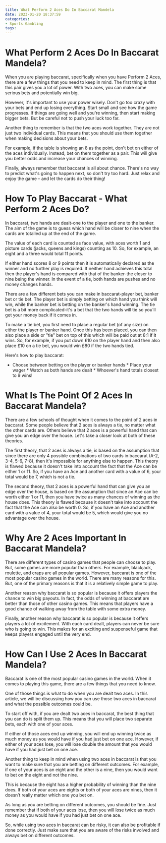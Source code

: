 ```yaml
---
title: What Perform 2 Aces Do In Baccarat Mandela
date: 2023-01-20 18:37:59
categories:
- Sports Gambling
tags:
---
```



#  What Perform 2 Aces Do In Baccarat Mandela?

When you are playing baccarat, specifically when you have Perform 2 Aces, there are a few things that you need to keep in mind. The first thing is that this pair gives you a lot of power. With two aces, you can make some serious bets and potentially win big.

However, it's important to use your power wisely. Don't go too crazy with your bets and end up losing everything. Start small and see how the game progresses. If things are going well and you're winning, then start making bigger bets. But be careful not to push your luck too far.

Another thing to remember is that the two aces work together. They are not just two individual cards. This means that you should use them together when making decisions about your bets.

For example, if the table is showing an 8 as the point, don't bet on either of the aces individually. Instead, bet on them together as a pair. This will give you better odds and increase your chances of winning.

Finally, always remember that baccarat is all about chance. There's no way to predict what's going to happen next, so don't try too hard. Just relax and enjoy the game – and let the cards do their thing!

#  How To Play Baccarat - What Perform 2 Aces Do?

In baccarat, two hands are dealt-one to the player and one to the banker. The aim of the game is to guess which hand will be closer to nine when the cards are totalled up at the end of the game.

The value of each card is counted as face value, with aces worth 1 and picture cards (jacks, queens and kings) counting as 10. So, for example, an eight and a three would total 11 points.

If either hand scores 8 or 9 points then it is automatically declared as the winner and no further play is required. If neither hand achieves this total then the player's hand is compared with that of the banker-the closer to nine being the winner. In the event of a tie, both hands are pushes and no money changes hands.

There are a few different bets you can make in baccarat-player bet, banker bet or tie bet. The player bet is simply betting on which hand you think will win, while the banker bet is betting on the banker's hand winning. The tie bet is a bit more complicated-it's a bet that the two hands will tie so you'll get your money back if it comes in.

To make a tie bet, you first need to place a regular bet (of any size) on either the player or banker hand. Once this has been placed, you can then also place a side or "tie" bet on top of this which will be paid out at 8:1 if it wins. So, for example, if you put down £10 on the player hand and then also place £10 on a tie bet, you would win £80 if the two hands tied.

Here's how to play baccarat:

* Choose between betting on the player or banker hands * Place your wager * Watch as both hands are dealt * Whoever's hand totals closest to 9 wins!

#  What Is The Point Of 2 Aces In Baccarat Mandela?

There are a few schools of thought when it comes to the point of 2 aces in baccarat. Some people believe that 2 aces is always a tie, no matter what the other cards are. Others believe that 2 aces is a powerful hand that can give you an edge over the house. Let's take a closer look at both of these theories.

The first theory, that 2 aces is always a tie, is based on the assumption that since there are only 4 possible combinations of two cards in baccarat (A-2, 3-4, 5-6, 7-8), then it's impossible for anything else to happen. This theory is flawed because it doesn't take into account the fact that the Ace can be either 1 or 11. So, if you have an Ace and another card with a value of 6, your total would be 7, which is not a tie.

The second theory, that 2 aces is a powerful hand that can give you an edge over the house, is based on the assumption that since an Ace can be worth either 1 or 11, then you have twice as many chances of winning as the house does. This theory is flawed because it doesn't take into account the fact that the Ace can also be worth 0. So, if you have an Ace and another card with a value of 4, your total would be 5, which would give you no advantage over the house.

#  Why Are 2 Aces Important In Baccarat Mandela?

There are different types of casino games that people can choose to play. But, some games are more popular than others. For example, blackjack, roulette, and craps are all popular games. However, baccarat is one of the most popular casino games in the world. There are many reasons for this. But, one of the primary reasons is that it is a relatively simple game to play.

Another reason why baccarat is so popular is because it offers players the chance to win big payouts. In fact, the odds of winning at baccarat are better than those of other casino games. This means that players have a good chance of walking away from the table with some extra money.

Finally, another reason why baccarat is so popular is because it offers players a lot of excitement. With each card dealt, players can never be sure who is going to win. This makes for an exciting and suspenseful game that keeps players engaged until the very end.

#  How Can I Use 2 Aces In Baccarat Mandela?

Baccarat is one of the most popular casino games in the world. When it comes to playing this game, there are a few things that you need to know.

One of those things is what to do when you are dealt two aces. In this article, we will be discussing how you can use those two aces in baccarat and what the possible outcomes could be.

To start off with, if you are dealt two aces in baccarat, the best thing that you can do is split them up. This means that you will place two separate bets, each with one of your aces.

If either of those aces end up winning, you will end up winning twice as much money as you would have if you had just bet on one ace. However, if either of your aces lose, you will lose double the amount that you would have if you had just bet on one ace.

Another thing to keep in mind when using two aces in baccarat is that you want to make sure that you are betting on different outcomes. For example, if one of your aces is an eight and the other is a nine, then you would want to bet on the eight and not the nine.

This is because the eight has a higher probability of winning than the nine does. If both of your aces are eights or both of your aces are nines, then it doesn’t really matter which one you bet on.

As long as you are betting on different outcomes, you should be fine. Just remember that if both of your aces lose, then you will lose twice as much money as you would have if you had just bet on one ace.

So, while using two aces in baccarat can be risky, it can also be profitable if done correctly. Just make sure that you are aware of the risks involved and always bet on different outcomes.